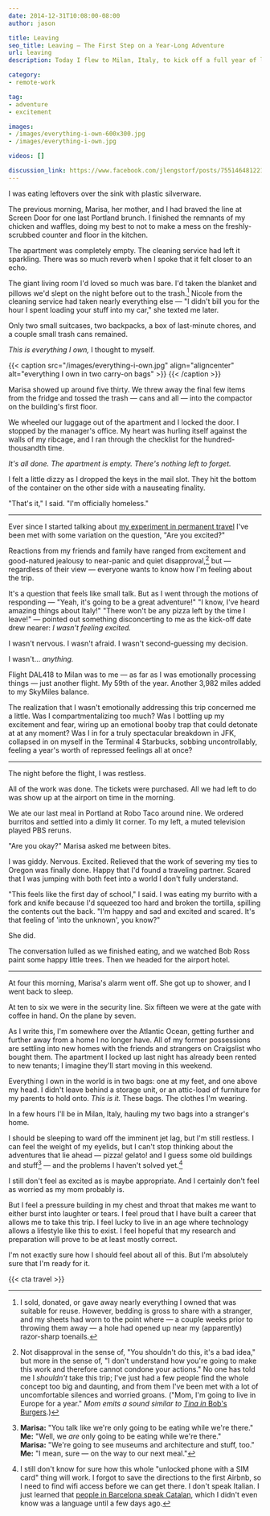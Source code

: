 ```yaml
---
date: 2014-12-31T10:08:00-08:00
author: jason

title: Leaving
seo_title: Leaving — The First Step on a Year-Long Adventure
url: leaving
description: Today I flew to Milan, Italy, to kick off a full year of living and working remotely. So how did I feel? I didn't feel much of anything. Which worried me.

category:
- remote-work

tag:
- adventure
- excitement

images:
- /images/everything-i-own-600x300.jpg
- /images/everything-i-own.jpg

videos: []

discussion_link: https://www.facebook.com/jlengstorf/posts/755146481221922
---
```

I was eating leftovers over the sink with plastic silverware.

The previous morning, Marisa, her mother, and I had braved the line at Screen Door for one last Portland brunch. I finished the remnants of my chicken and waffles, doing my best to not to make a mess on the freshly-scrubbed counter and floor in the kitchen.

The apartment was completely empty. The cleaning service had left it sparkling. There was so much reverb when I spoke that it felt closer to an echo.

The giant living room I'd loved so much was bare. I'd taken the blanket and pillows we'd slept on the night before out to the trash.[^donations] Nicole from the cleaning service had taken nearly everything else — "I didn't bill you for the hour I spent loading your stuff into my car," she texted me later.

Only two small suitcases, two backpacks, a box of last-minute chores, and a couple small trash cans remained.

*This is everything I own,* I thought to myself.

{{< caption src="/images/everything-i-own.jpg"
            align="aligncenter"
            alt="everything I own in two carry-on bags" >}}
{{< /caption >}}

Marisa showed up around five thirty. We threw away the final few items from the fridge and tossed the trash — cans and all — into the compactor on the building's first floor.

We wheeled our luggage out of the apartment and I locked the door. I stopped by the manager's office. My heart was hurling itself against the walls of my ribcage, and I ran through the checklist for the hundred-thousandth time.

*It's all done. The apartment is empty. There's nothing left to forget.*

I felt a little dizzy as I dropped the keys in the mail slot. They hit the bottom of the container on the other side with a nauseating finality.

"That's it," I said. "I'm officially homeless."

* * *

Ever since I started talking about [my experiment in permanent travel][1] I've been met with some variation on the question, "Are you excited?"

Reactions from my friends and family have ranged from excitement and good-natured jealousy to near-panic and quiet disapproval,[^disapproval] but — regardless of their view — everyone wants to know how I'm feeling about the trip.

It's a question that feels like small talk. But as I went through the motions of responding — "Yeah, it's going to be a great adventure!" "I know, I've heard amazing things about Italy!" "There won't be any pizza left by the time I leave!" — pointed out something disconcerting to me as the kick-off date drew nearer: *I wasn't feeling excited.*

I wasn't nervous. I wasn't afraid. I wasn't second-guessing my decision.

I wasn't... *anything.*

Flight DAL418 to Milan was to me — as far as I was emotionally processing things — just another flight. My 59th of the year. Another 3,982 miles added to my SkyMiles balance.

The realization that I wasn't emotionally addressing this trip concerned me a little. Was I compartmentalizing too much? Was I bottling up my excitement and fear, wiring up an emotional booby trap that could detonate at at any moment? Was I in for a truly spectacular breakdown in JFK, collapsed in on myself in the Terminal 4 Starbucks, sobbing uncontrollably, feeling a year's worth of repressed feelings all at once?

* * *

The night before the flight, I was restless.

All of the work was done. The tickets were purchased. All we had left to do was show up at the airport on time in the morning.

We ate our last meal in Portland at Robo Taco around nine. We ordered burritos and settled into a dimly lit corner. To my left, a muted television played PBS reruns.

"Are you okay?" Marisa asked me between bites.

I was giddy. Nervous. Excited. Relieved that the work of severing my ties to Oregon was finally done. Happy that I'd found a traveling partner. Scared that I was jumping with both feet into a world I don't fully understand.

"This feels like the first day of school," I said. I was eating my burrito with a fork and knife because I'd squeezed too hard and broken the tortilla, spilling the contents out the back. "I'm happy and sad and excited and scared. It's that feeling of 'into the unknown', you know?"

She did.

The conversation lulled as we finished eating, and we watched Bob Ross paint some happy little trees. Then we headed for the airport hotel.

* * *

At four this morning, Marisa's alarm went off. She got up to shower, and I went back to sleep.

At ten to six we were in the security line. Six fifteen we were at the gate with coffee in hand. On the plane by seven.

As I write this, I'm somewhere over the Atlantic Ocean, getting further and further away from a home I no longer have. All of my former possessions are settling into new homes with the friends and strangers on Craigslist who bought them. The apartment I locked up last night has already been rented to new tenants; I imagine they'll start moving in this weekend.

Everything I own in the world is in two bags: one at my feet, and one above my head. I didn't leave behind a storage unit, or an attic-load of furniture for my parents to hold onto. *This is it.* These bags. The clothes I'm wearing.

In a few hours I'll be in Milan, Italy, hauling my two bags into a stranger's home.

I should be sleeping to ward off the imminent jet lag, but I'm still restless. I can feel the weight of my eyelids, but I can't stop thinking about the adventures that lie ahead — pizza! gelato! and I guess some old buildings and stuff[^food] — and the problems I haven't solved yet.[^problems]

I still don't feel as excited as is maybe appropriate. And I certainly don't feel as worried as my mom probably is.

But I feel a pressure building in my chest and throat that makes me want to either burst into laughter or tears. I feel proud that I have built a career that allows me to take this trip. I feel lucky to live in an age where technology allows a lifestyle like this to exist. I feel hopeful that my research and preparation will prove to be at least mostly correct.

I'm not exactly sure how I should feel about all of this. But I'm absolutely sure that I'm ready for it.

{{< cta travel >}}

[^donations]:
    I sold, donated, or gave away nearly everything I owned that was suitable for reuse. However, bedding is gross to share with a stranger, and my sheets had worn to the point where — a couple weeks prior to throwing them away — a hole had opened up near my (apparently) razor-sharp toenails.

[^disapproval]:
    Not disapproval in the sense of, "You shouldn't do this, it's a bad idea," but more in the sense of, "I don't understand how you're going to make this work and therefore cannot condone your actions." No one has told me I *shouldn't* take this trip; I've just had a few people find the whole concept too big and daunting, and from them I've been met with a lot of uncomfortable silences and worried groans. ("Mom, I'm going to live in Europe for a year." *Mom emits a sound similar to* [*Tina in* Bob's Burgers][2].)

[^food]:
    **Marisa:** "You talk like we're only going to be eating while we're there."<br>**Me:** "Well, we *are* only going to be eating while we're there."<br>**Marisa:** "We're going to see museums and architecture and stuff, too."<br>**Me:** "I mean, sure — on the way to our next meal."

[^problems]:
    I still don't know for sure how this whole "unlocked phone with a SIM card" thing will work. I forgot to save the directions to the first Airbnb, so I need to find wifi access before we can get there. I don't speak Italian. I just learned that [people in Barcelona speak Catalan][3], which I didn't even know was a language until a few days ago.

 [1]: http://lengstorf.com/remote-work-travel/
 [2]: http://youtu.be/F_XaIuw6K6Q?t=9s
 [3]: http://barcelona.de/en/barcelona-languages.html
